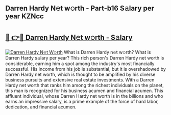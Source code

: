 ## Darren Hardy N𝚎t w𝚘rth - Part-b16 S𝚊lary per year KZNcc

# <h2><a href="http://gc3aqp.nevu.top/?p=Darren+Hardy">🔗 👉🔴 Darren Hardy N𝚎t w𝚘rth - S𝚊lary</a></h2>

[![Darren Hardy N𝚎t W𝚘rth](https://i.imgur.com/Oavwk0R.jpeg)](http://gc3aqp.nevu.top/?p=Darren+Hardy)
What is Darren Hardy n𝚎t w𝚘rth? What is Darren Hardy s𝚊lary per year?
This rich person's Darren Hardy net worth is considerable, earning him a spot among the industry's most financially successful. His income from his job is substantial, but it is overshadowed by Darren Hardy net worth, which is thought to be amplified by his diverse business pursuits and extensive real estate investments. With a Darren Hardy net worth that ranks him among the richest individuals on the planet, this man is recognized for his business acumen and financial acumen. This affluent individual, whose Darren Hardy net worth is in the billions and who earns an impressive salary, is a prime example of the force of hard labor, dedication, and financial acumen.

